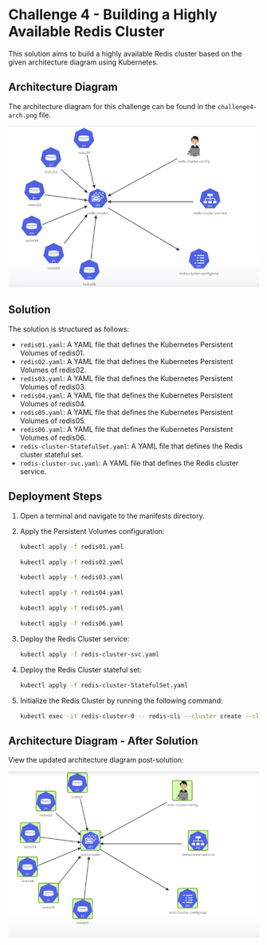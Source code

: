 # Challenge 4 - Building a Highly Available Redis Cluster

This solution aims to build a highly available Redis cluster based on the given architecture diagram using Kubernetes.

## Architecture Diagram

The architecture diagram for this challenge can be found in the `challenge4-arch.png` file.

![Challenge 4 Architecture Diagram](./challenge4-arch.png)

## Solution

The solution is structured as follows:

- `redis01.yaml`: A YAML file that defines the Kubernetes Persistent Volumes of redis01.
- `redis02.yaml`: A YAML file that defines the Kubernetes Persistent Volumes of redis02.
- `redis03.yaml`: A YAML file that defines the Kubernetes Persistent Volumes of redis03.
- `redis04.yaml`: A YAML file that defines the Kubernetes Persistent Volumes of redis04.
- `redis05.yaml`: A YAML file that defines the Kubernetes Persistent Volumes of redis05.
- `redis06.yaml`: A YAML file that defines the Kubernetes Persistent Volumes of redis06.
- `redis-cluster-StatefulSet.yaml`: A YAML file that defines the Redis cluster stateful set.
- `redis-cluster-svc.yaml`: A YAML file that defines the Redis cluster service.


## Deployment Steps

1. Open a terminal and navigate to the manifests directory.
2. Apply the Persistent Volumes configuration:

    ```bash
    kubectl apply -f redis01.yaml
    ```

    ```bash
    kubectl apply -f redis02.yaml
    ```

    ```bash
    kubectl apply -f redis03.yaml
    ```

    ```bash
    kubectl apply -f redis04.yaml
    ```

    ```bash
    kubectl apply -f redis05.yaml
    ```

    ```bash
    kubectl apply -f redis06.yaml
    ```

3. Deploy the Redis Cluster service:

    ```bash
    kubectl apply -f redis-cluster-svc.yaml
    ```
4. Deploy the Redis Cluster stateful set:

    ```bash
    kubectl apply -f redis-cluster-StatefulSet.yaml
    ```
5. Initialize the Redis Cluster by running the following command:

    ```bash
    kubectl exec -it redis-cluster-0 -- redis-cli --cluster create --cluster-replicas 1 $(kubectl get pods -l app=redis-cluster -o jsonpath='{range.items[*]}{.status.podIP}:6379 {end}')a
    ```
## Architecture Diagram - After Solution

View the updated architecture diagram post-solution:

![Challenge  Architecture Diagram Solution](./K8S-challenge4-solution.png)